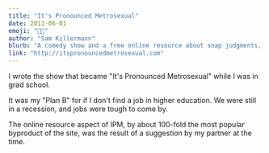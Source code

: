 ```yaml
---
title: "It's Pronounced Metrosexual"
date: 2011-06-01
emoji: "💁🏻‍"
author: "Sam Killermann"
blurb: "A comedy show and a free online resource about snap judgments, identity, and oppression."
link: "http://itspronouncedmetrosexual.com"
---
```

I wrote the show that became "It's Pronounced Metrosexual" while I was in grad school.

It was my "Plan B" for if I don't find a job in higher education. We were still in a recession, and jobs were tough to come by.

The online resource aspect of IPM, by about 100-fold the most popular byproduct of the site, was the result of a suggestion by my partner at the time.

